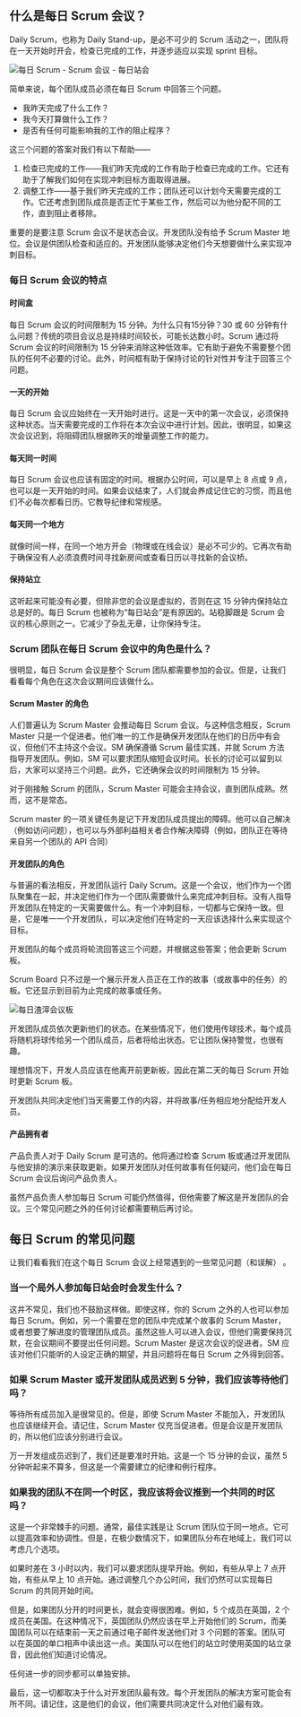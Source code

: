 ## 什么是每日 Scrum 会议？

Daily Scrum，也称为 Daily Stand-up，是必不可少的 Scrum 活动之一，团队将在一天开始时开会，检查已完成的工作，并逐步适应以实现 sprint 目标。

![每日 Scrum - Scrum 会议 - 每日站会](https://toolsqa.com/gallery/Agile%20-%20Scrum/1.Daily%20Scrum%20-%20Scrum%20Meeting%20-%20Daily%20Stand%20Up.webp)

简单来说，每个团队成员必须在每日 Scrum 中回答三个问题。

-   我昨天完成了什么工作？
-   我今天打算做什么工作？
-   是否有任何可能影响我的工作的阻止程序？

这三个问题的答案对我们有以下帮助——

1.  检查已完成的工作——我们昨天完成的工作有助于检查已完成的工作。它还有助于了解我们如何在实现冲刺目标方面取得进展。
2.  调整工作——基于我们昨天完成的工作；团队还可以计划今天需要完成的工作。它还考虑到团队成员是否正忙于某些工作，然后可以为他分配不同的工作，直到阻止者移除。

重要的是要注意 Scrum 会议不是状态会议。开发团队没有给予 Scrum Master 地位。会议是供团队检查和适应的。开发团队能够决定他们今天想要做什么来实现冲刺目标。

### 每日 Scrum 会议的特点

#### 时间盒

每日 Scrum 会议的时间限制为 15 分钟。为什么只有15分钟？30 或 60 分钟有什么问题？传统的项目会议总是持续时间较长，可能长达数小时。Scrum 通过将 Scrum 会议的时间限制为 15 分钟来消除这种低效率。它有助于避免不需要整个团队的任何不必要的讨论。此外，时间框有助于保持讨论的针对性并专注于回答三个问题。

#### 一天的开始

每日 Scrum 会议应始终在一天开始时进行。这是一天中的第一次会议，必须保持这种状态。当天需要完成的工作将在本次会议中进行计划。因此，很明显，如果这次会议迟到，将阻碍团队根据昨天的增量调整工作的能力。

#### 每天同一时间

每日 Scrum 会议也应该有固定的时间。根据办公时间，可以是早上 8 点或 9 点，也可以是一天开始的时间。如果会议结束了，人们就会养成记住它的习惯，而且他们不必每次都看日历。它教导纪律和常规感。

#### 每天同一个地方

就像时间一样，在同一个地方开会（物理或在线会议）是必不可少的。它再次有助于确保没有人必须浪费时间寻找新房间或查看日历以寻找新的会议桥。

#### 保持站立

这听起来可能没有必要，但除非您的会议是虚拟的，否则在这 15 分钟内保持站立总是好的。每日 Scrum 也被称为“每日站会”是有原因的。站稳脚跟是 Scrum 会议的核心原则之一。它减少了杂乱无章，让你保持专注。

### Scrum 团队在每日 Scrum 会议中的角色是什么？

很明显，每日 Scrum 会议是整个 Scrum 团队都需要参加的会议。但是，让我们看看每个角色在这次会议期间应该做什么。

#### Scrum Master 的角色

人们普遍认为 Scrum Master 会推动每日 Scrum 会议。与这种信念相反，Scrum Master 只是一个促进者。他们唯一的工作是确保开发团队在他们的日历中有会议，但他们不主持这个会议。SM 确保遵循 Scrum 最佳实践，并就 Scrum 方法指导开发团队。例如，SM 可以要求团队缩短会议时间。长长的讨论可以留到以后，大家可以坚持三个问题。此外，它还确保会议的时间限制为 15 分钟。

对于刚接触 Scrum 的团队，Scrum Master 可能会主持会议，直到团队成熟。然而，这不是常态。

Scrum master 的一项关键任务是记下开发团队成员提出的障碍。他可以自己解决（例如访问问题），也可以与外部利益相关者合作解决障碍（例如，团队正在等待来自另一个团队的 API 合同）

#### 开发团队的角色

与普遍的看法相反，开发团队运行 Daily Scrum。这是一个会议，他们作为一个团队聚集在一起，并决定他们作为一个团队需要做什么来完成冲刺目标。没有人指导开发团队在特定的一天需要做什么。有一个冲刺目标，一切都与它保持一致。但是，它是唯一一个开发团队，可以决定他们在特定的一天应该选择什么来实现这个目标。

开发团队的每个成员将轮流回答这三个问题，并根据这些答案；他会更新 Scrum 板。

Scrum Board 只不过是一个展示开发人员正在工作的故事（或故事中的任务）的板。它还显示到目前为止完成的故事或任务。

![每日渣滓会议板](https://toolsqa.com/gallery/Agile%20-%20Scrum/2.Daily%20Scum%20Meeting%20Board.png)

开发团队成员依次更新他们的状态。在某些情况下，他们使用传球技术，每个成员将随机将球传给另一个团队成员，后者将给出状态。它让团队保持警觉，也很有趣。

理想情况下，开发人员应该在他离开前更新板，因此在第二天的每日 Scrum 开始时更新 Scrum 板。

开发团队共同决定他们当天需要工作的内容，并将故事/任务相应地分配给开发人员。

#### 产品拥有者

产品负责人对于 Daily Scrum 是可选的。他将通过检查 Scrum 板或通过开发团队与他安排的演示来获取更新。如果开发团队对任何故事有任何疑问，他们会在每日 Scrum 会议后询问产品负责人。

虽然产品负责人参加每日 Scrum 可能仍然值得，但他需要了解这是开发团队的会议。三个常见问题之外的任何讨论都需要稍后再讨论。

## 每日 Scrum 的常见问题

让我们看看我们在这个每日 Scrum 会议上经常遇到的一些常见问题（和误解） 。

### 当一个局外人参加每日站会时会发生什么？

这并不常见，我们也不鼓励这样做。即使这样，你的 Scrum 之外的人也可以参加每日 Scrum。例如，另一个需要在您的团队中完成某个故事的 Scrum Master，或者想要了解进度的管理团队成员。虽然这些人可以进入会议，但他们需要保持沉默，在会议期间不要提出任何问题。Scrum Master 是这次会议的促进者。SM 应该对他们只能听的人设定正确的期望，并且问题将在每日 Scrum 之外得到回答。

### 如果 Scrum Master 或开发团队成员迟到 5 分钟，我们应该等待他们吗？

等待所有成员加入是很常见的。但是，即使 Scrum Master 不能加入，开发团队也应该继续开会。请记住，Scrum Master 仅充当促进者。但是会议是开发团队的，所以他们应该分别进行会议。

万一开发组成员迟到了，我们还是要准时开始。这是一个 15 分钟的会议，虽然 5 分钟听起来不算多，但这是一个需要建立的纪律和例行程序。

### 如果我的团队不在同一个时区，我应该将会议推到一个共同的时区吗？

这是一个非常棘手的问题。通常，最佳实践是让 Scrum 团队位于同一地点。它可以提高效率和协调性。但是，在极少数情况下，如果团队分布在地域上，我们可以考虑几个选项。

如果时差在 3 小时以内，我们可以要求团队提早开始。例如，有些从早上 7 点开始，有些从早上 10 点开始。通过调整几个办公时间，我们仍然可以实现每日 Scrum 的共同开始时间。

但是，如果团队分开的时间更长，就会变得很困难。例如，5 个成员在英国，2 个成员在美国。在这种情况下，英国团队仍然应该在早上开始他们的 Scrum，而美国团队可以在结束前一天之前通过电子邮件发送他们对 3 个问题的答案。团队可以在英国的单口相声中读出这一点。美国队可以在他们的站立时使用英国的站立录音，因此他们知道讨论情况。

任何进一步的同步都可以单独安排。

最后，这一切都取决于什么对开发团队最有效。每个开发团队的解决方案可能会有所不同。请记住，这是他们的会议，他们需要共同决定什么对他们最有效。